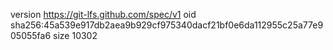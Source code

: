 version https://git-lfs.github.com/spec/v1
oid sha256:45a539e917db2aea9b929cf975340dacf21bf0e6da112955c25a77e905055fa6
size 10302
